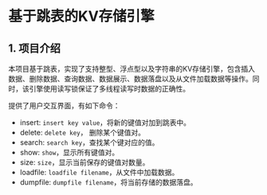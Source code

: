 # 基于跳表的KV存储引擎

## 1. 项目介绍

本项目基于跳表，实现了支持整型、浮点型以及字符串的KV存储引擎，包含插入数据、删除数据、查询数据、数据展示、数据落盘以及从文件加载数据等操作。同时，该引擎使用读写锁保证了多线程读写时数据的正确性。

提供了用户交互界面，有如下命令：

- insert: `insert key value`，将新的键值对加到跳表中。
- delete: `delete key`， 删除某个键值对。
- search: `search key`，查找某个键对应的值。
- show: `show`，显示所有键值对。
- size: `size`，显示当前保存的键值对数量。
- loadfile: `loadfile filename`，从文件中加载数据。
- dumpfile: `dumpfile filename`，将当前存储的数据落盘。
